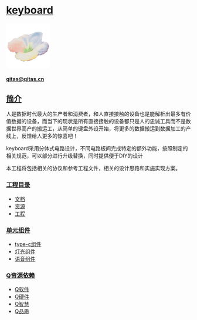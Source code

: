 ﻿# [keyboard](https://github.com/qful/keyboard) 
[![sites](qful/qful.png)](http://www.qful.net)
####  qitas@qitas.cn
## [简介](https://github.com/qful/keyboard) 


人是数据时代最大的生产者和消费者，和人直接接触的设备也是能解析出最多有价值数据的设备，而当下的现状是所有直接接触的设备都只是人的忠诚工具而不是数据世界高产的搬运工，从简单的键盘外设开始，将更多的数据搬运到数据加工的产线上，反馈给人更多的惊喜吧！

keyboard采用分体式电路设计，不同电路板间完成特定的额外功能，按照制定的相关规范，可以部分进行升级替换，同时提供便于DIY的设计

本工程将包括相关的协议和参考工程文件，相关的设计思路和实施实现方案。

### [工程目录](https://github.com/qful)

- [文档](docs/)
- [资源](src/)
- [工程](project/)

### [单元组件](https://github.com/qful)

- [type-c组件](https://github.com/qful/entypec)
- [灯光组件](https://github.com/qful/enLight)
- [语音组件](https://github.com/qful/enmic)

### [Q资源依赖](https://github.com/qful)

- [Q软件](https://github.com/OS-Q)
- [Q硬件](https://github.com/sochub)
- [Q智慧](https://github.com/tfzoo)
- [Q品质](https://github.com/qitas)